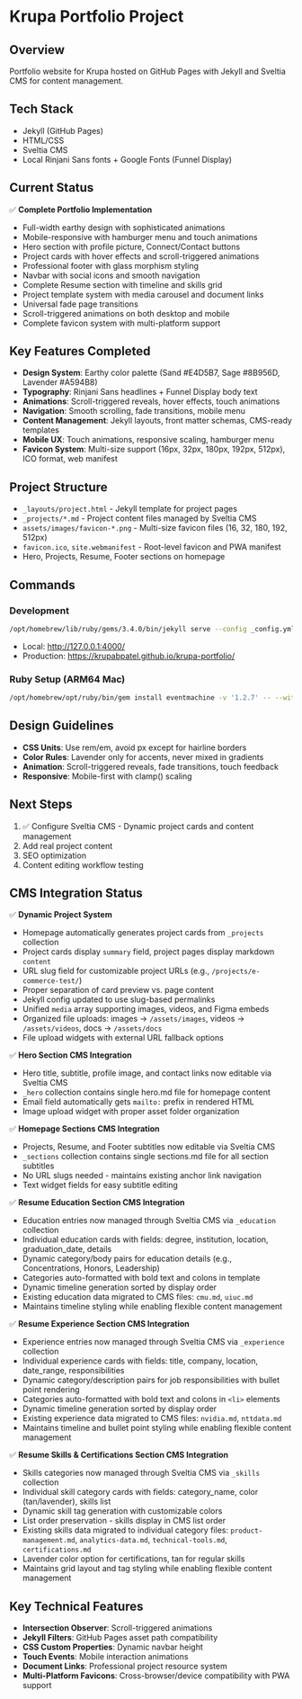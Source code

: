 # Krupa Portfolio Project

## Overview
Portfolio website for Krupa hosted on GitHub Pages with Jekyll and Sveltia CMS for content management.

## Tech Stack
- Jekyll (GitHub Pages)
- HTML/CSS
- Sveltia CMS
- Local Rinjani Sans fonts + Google Fonts (Funnel Display)

## Current Status
✅ **Complete Portfolio Implementation**
- Full-width earthy design with sophisticated animations
- Mobile-responsive with hamburger menu and touch animations
- Hero section with profile picture, Connect/Contact buttons
- Project cards with hover effects and scroll-triggered animations
- Professional footer with glass morphism styling
- Navbar with social icons and smooth navigation
- Complete Resume section with timeline and skills grid
- Project template system with media carousel and document links
- Universal fade page transitions
- Scroll-triggered animations on both desktop and mobile
- Complete favicon system with multi-platform support

## Key Features Completed
- **Design System**: Earthy color palette (Sand #E4D5B7, Sage #8B956D, Lavender #A594B8)
- **Typography**: Rinjani Sans headlines + Funnel Display body text
- **Animations**: Scroll-triggered reveals, hover effects, touch animations
- **Navigation**: Smooth scrolling, fade transitions, mobile menu
- **Content Management**: Jekyll layouts, front matter schemas, CMS-ready templates
- **Mobile UX**: Touch animations, responsive scaling, hamburger menu
- **Favicon System**: Multi-size support (16px, 32px, 180px, 192px, 512px), ICO format, web manifest

## Project Structure
- `_layouts/project.html` - Jekyll template for project pages
- `_projects/*.md` - Project content files managed by Sveltia CMS
- `assets/images/favicon-*.png` - Multi-size favicon files (16, 32, 180, 192, 512px)
- `favicon.ico`, `site.webmanifest` - Root-level favicon and PWA manifest
- Hero, Projects, Resume, Footer sections on homepage

## Commands
### Development
```bash
/opt/homebrew/lib/ruby/gems/3.4.0/bin/jekyll serve --config _config.yml,_config_dev.yml --force_polling
```
- Local: http://127.0.0.1:4000/
- Production: https://krupabpatel.github.io/krupa-portfolio/

### Ruby Setup (ARM64 Mac)
```bash
/opt/homebrew/opt/ruby/bin/gem install eventmachine -v '1.2.7' -- --with-cppflags="-I$(brew --prefix)/include -I$(xcrun --show-sdk-path)/usr/include/c++/v1" --with-ldflags="-L$(brew --prefix)/lib"
```

## Design Guidelines
- **CSS Units**: Use rem/em, avoid px except for hairline borders
- **Color Rules**: Lavender only for accents, never mixed in gradients
- **Animation**: Scroll-triggered reveals, fade transitions, touch feedback
- **Responsive**: Mobile-first with clamp() scaling

## Next Steps
1. ✅ Configure Sveltia CMS - Dynamic project cards and content management
2. Add real project content
3. SEO optimization
4. Content editing workflow testing

## CMS Integration Status
✅ **Dynamic Project System**
- Homepage automatically generates project cards from `_projects` collection
- Project cards display `summary` field, project pages display markdown `content`
- URL slug field for customizable project URLs (e.g., `/projects/e-commerce-test/`)
- Proper separation of card preview vs. page content
- Jekyll config updated to use slug-based permalinks
- Unified `media` array supporting images, videos, and Figma embeds
- Organized file uploads: images → `/assets/images`, videos → `/assets/videos`, docs → `/assets/docs`
- File upload widgets with external URL fallback options

✅ **Hero Section CMS Integration**
- Hero title, subtitle, profile image, and contact links now editable via Sveltia CMS
- `_hero` collection contains single hero.md file for homepage content
- Email field automatically gets `mailto:` prefix in rendered HTML
- Image upload widget with proper asset folder organization

✅ **Homepage Sections CMS Integration**
- Projects, Resume, and Footer subtitles now editable via Sveltia CMS
- `_sections` collection contains single sections.md file for all section subtitles
- No URL slugs needed - maintains existing anchor link navigation
- Text widget fields for easy subtitle editing

✅ **Resume Education Section CMS Integration**
- Education entries now managed through Sveltia CMS via `_education` collection
- Individual education cards with fields: degree, institution, location, graduation_date, details
- Dynamic category/body pairs for education details (e.g., Concentrations, Honors, Leadership)
- Categories auto-formatted with bold text and colons in template
- Dynamic timeline generation sorted by display order
- Existing education data migrated to CMS files: `cmu.md`, `uiuc.md`
- Maintains timeline styling while enabling flexible content management

✅ **Resume Experience Section CMS Integration**
- Experience entries now managed through Sveltia CMS via `_experience` collection
- Individual experience cards with fields: title, company, location, date_range, responsibilities
- Dynamic category/description pairs for job responsibilities with bullet point rendering
- Categories auto-formatted with bold text and colons in `<li>` elements
- Dynamic timeline generation sorted by display order
- Existing experience data migrated to CMS files: `nvidia.md`, `nttdata.md`
- Maintains timeline and bullet point styling while enabling flexible content management

✅ **Resume Skills & Certifications Section CMS Integration**
- Skills categories now managed through Sveltia CMS via `_skills` collection
- Individual skill category cards with fields: category_name, color (tan/lavender), skills list
- Dynamic skill tag generation with customizable colors
- List order preservation - skills display in CMS list order
- Existing skills data migrated to individual category files: `product-management.md`, `analytics-data.md`, `technical-tools.md`, `certifications.md`
- Lavender color option for certifications, tan for regular skills
- Maintains grid layout and tag styling while enabling flexible content management

## Key Technical Features
- **Intersection Observer**: Scroll-triggered animations
- **Jekyll Filters**: GitHub Pages asset path compatibility  
- **CSS Custom Properties**: Dynamic navbar height
- **Touch Events**: Mobile interaction animations
- **Document Links**: Professional project resource system
- **Multi-Platform Favicons**: Cross-browser/device compatibility with PWA support